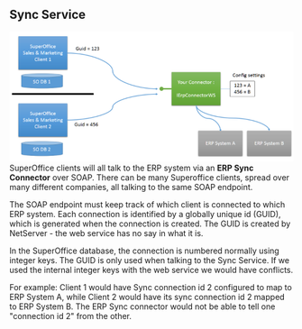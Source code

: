 <properties date="2016-05-11"
SortOrder="3"
/>

Sync Service
------------

![](SDK%20Diagrams.png)
SuperOffice clients will all talk to the ERP system via an **ERP Sync Connector** over SOAP. There can be many Superoffice clients, spread over many different companies, all talking to the same SOAP endpoint.

The SOAP endpoint must keep track of which client is connected to which ERP system. Each connection is identified by a globally unique id (GUID), which is generated when the connection is created. The GUID is created by NetServer - the web service has no say in what it is.

In the SuperOffice database, the connection is numbered normally using integer keys. The GUID is only used when talking to the Sync Service. If we used the internal integer keys with the web service we would have conflicts.

For example: Client 1 would have Sync connection id 2 configured to map to ERP System A, while Client 2 would have its sync connection id 2 mapped to ERP System B. The ERP Sync connector would not be able to tell one "connection id 2" from the other.
